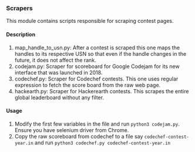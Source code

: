 ### Scrapers

This module contains scripts responsible for scraping contest pages.

#### Description

1. map_handle_to_usn.py: After a contest is scraped this one maps the handles to its respective USN so that even if the handle changes in the future, it does not affect the rank.
1. codejam.py: Scraper for scoreboard for Google Codejam for its new interface that was launched in 2018. 
2. codechef.py: Scraper for Codechef contests. This one uses regular expression to fetch the score board from the raw web page.
3. hackearth.py: Scraper for Hackerearth contests. This scrapes the entire global leaderboard without any filter.

#### Usage

1. Modify the first few variables in the file and run `python3 codejam.py`. Ensure you have selenium driver from Chrome.
2. Copy the raw scoreboard from codechef to a file say `codechef-contest-year.in` and run `python3 codechef.py codechef-contest-year.in` 
